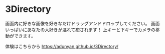 # 3Directory
画面内に好きな画像を好きなだけドラッグアンドドロップしてください。
画面いっぱいにあなたの大好きが溢れて癒されます！
上キーと下キーでカメラの移動ができます。

体験はこちらから
https://adunyan.github.io/3Directory/

